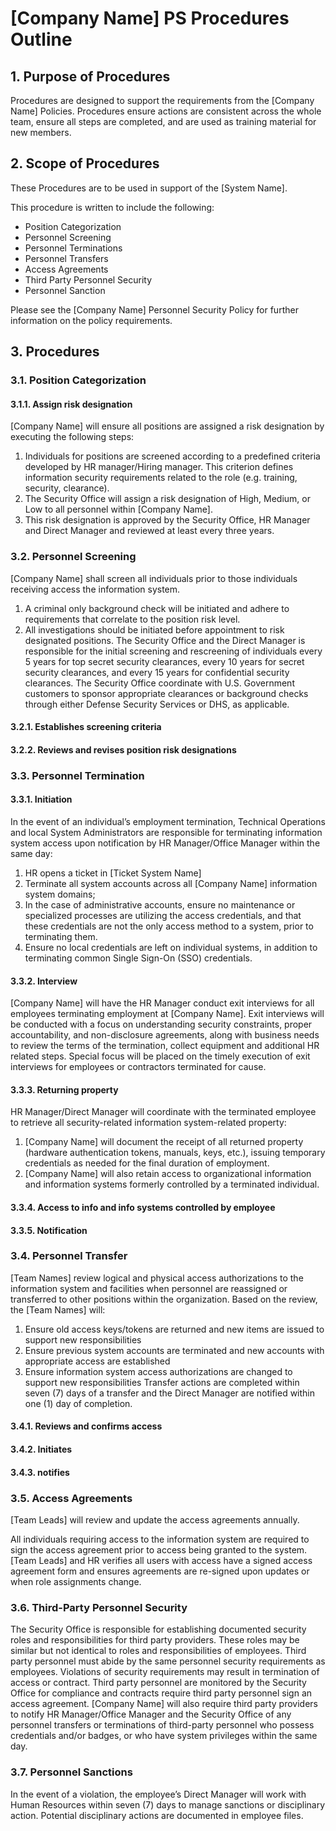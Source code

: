 # [Company Name] PS Procedures Outline
## 1.	Purpose of Procedures
Procedures are designed to support the requirements from the [Company Name] Policies.  Procedures ensure actions are consistent across the whole team, ensure all steps are completed, and are used as training material for new members.

## 2.	Scope of Procedures
These Procedures are to be used in support of the [System Name].

This procedure is written to include the following:
* Position Categorization
* Personnel Screening
* Personnel Terminations
* Personnel Transfers
* Access Agreements
* Third Party Personnel Security
* Personnel Sanction

Please see the [Company Name] Personnel Security Policy for further information on the policy requirements.

## 3. Procedures
### 3.1.	Position Categorization
#### 3.1.1.	Assign risk designation
[Company Name] will ensure all positions are assigned a risk designation by executing the following steps:
1.	Individuals for positions are screened according to a predefined criteria developed by HR manager/Hiring manager.  This criterion defines information security requirements related to the role (e.g. training, security, clearance).
2.	The Security Office will assign a risk designation of High, Medium, or Low to all personnel within [Company Name].
3.	This risk designation is approved by the Security Office, HR Manager and Direct Manager and reviewed at least every three years.

### 3.2.	Personnel Screening
[Company Name] shall screen all individuals prior to those individuals receiving access the information system.
1.	A criminal only background check will be initiated and adhere to requirements that correlate to the position risk level.
2.	All investigations should be initiated before appointment to risk designated positions.
The Security Office and the Direct Manager is responsible for the initial screening and rescreening of individuals every 5 years for top secret security clearances, every 10 years for secret security clearances, and every 15 years for confidential security clearances. The Security Office coordinate with U.S. Government customers to sponsor appropriate clearances or background checks through either Defense Security Services or DHS, as applicable.

#### 3.2.1.	Establishes screening criteria
#### 3.2.2.	Reviews and revises position risk designations
### 3.3.	Personnel Termination
#### 3.3.1.	Initiation
In the event of an individual’s employment termination, Technical Operations and local System Administrators are responsible for terminating information system access upon notification by HR Manager/Office Manager within the same day:
1.	HR opens a ticket in [Ticket System Name]
2.	Terminate all system accounts across all [Company Name] information system domains;
3.	In the case of administrative accounts, ensure no maintenance or specialized processes are utilizing the access credentials, and that these credentials are not the only access method to a system, prior to terminating them.
4.	Ensure no local credentials are left on individual systems, in addition to terminating common Single Sign-On (SSO) credentials.

#### 3.3.2.	Interview
[Company Name] will have the HR Manager conduct exit interviews for all employees terminating employment at [Company Name]. Exit interviews will be conducted with a focus on understanding security constraints, proper accountability, and non-disclosure agreements, along with business needs to review the terms of the termination, collect equipment and additional HR related steps. Special focus will be placed on the timely execution of exit interviews for employees or contractors terminated for cause.

#### 3.3.3.	Returning property
HR Manager/Direct Manager will coordinate with the terminated employee to retrieve all security-related information system-related property:
1.	[Company Name] will document the receipt of all returned property (hardware authentication tokens, manuals, keys, etc.), issuing temporary credentials as needed for the final duration of employment.
2.	[Company Name] will also retain access to organizational information and information systems formerly controlled by a terminated individual.

#### 3.3.4.	Access to info and info systems controlled by employee
#### 3.3.5.	Notification
### 3.4.	Personnel Transfer
[Team Names] review logical and physical access authorizations to the information system and facilities when personnel are reassigned or transferred to other positions within the organization.  Based on the review, the [Team Names] will:
1.	Ensure old access keys/tokens are returned and new items are issued to support new responsibilities
2.	Ensure previous system accounts are terminated and new accounts with appropriate access are established
3.	Ensure information system access authorizations are changed to support new responsibilities
Transfer actions are completed within seven (7) days of a transfer and the Direct Manager are notified within one (1) day of completion.

#### 3.4.1.	Reviews and confirms access
#### 3.4.2.	Initiates
#### 3.4.3.	notifies
### 3.5.	Access Agreements
[Team Leads] will review and update the access agreements annually.

All individuals requiring access to the information system are required to sign the access agreement prior to access being granted to the system. [Team Leads] and HR verifies all users with access have a signed access agreement form and ensures agreements are re-signed upon updates or when role assignments change.

### 3.6.	 Third-Party Personnel Security
The Security Office is responsible for establishing documented security roles and responsibilities for third party providers. These roles may be similar but not identical to roles and responsibilities of employees.
Third party personnel must abide by the same personnel security requirements as employees.  Violations of security requirements may result in termination of access or contract.
Third party personnel are monitored by the Security Office for compliance and contracts require third party personnel sign an access agreement. [Company Name] will also require third party providers to notify HR Manager/Office Manager and the Security Office of any personnel transfers or terminations of third-party personnel who possess credentials and/or badges, or who have system privileges within the same day.

### 3.7.	Personnel Sanctions
In the event of a violation, the employee’s Direct Manager will work with Human Resources within seven (7) days to manage sanctions or disciplinary action. Potential disciplinary actions are documented in employee files.
